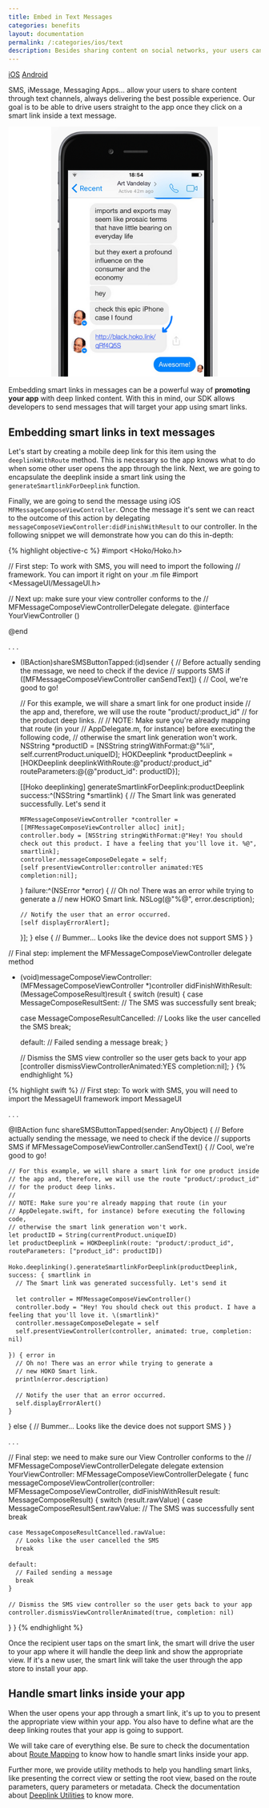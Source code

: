 ```yaml
---
title: Embed in Text Messages
categories: benefits
layout: documentation
permalink: /:categories/ios/text
description: Besides sharing content on social networks, your users can also do it through text messages (regular sms or chat messaging).
---
```


<a href="#" class="tab active">iOS</a>
<a href="http://support.hokolinks.com/benefits/android/text/" class="tab">Android</a>

SMS, iMessage, Messaging Apps... allow your users to share content through text channels,
always delivering the best possible experience. Our goal is to be able to drive users straight
to the app once they click on a smart link inside a text message.

![Smart links in text messages](/assets/images/hoko-smart-link.png)

Embedding smart links in messages can be a powerful way
of **promoting your app** with deep linked content. With this in mind, our SDK allows
developers to send messages that will target your app using smart links.

## Embedding smart links in text messages

Let's start by creating a mobile deep link for this item using the `deeplinkWithRoute` method.
This is necessary so the app knows what to do when some other user opens the app through the link.
Next, we are going to encapsulate the deeplink inside a smart
link using the `generateSmartlinkForDeeplink` function.

Finally, we are going to send the message using iOS `MFMessageComposeViewController`. Once the
message it's sent we can react to the outcome of this action by delegating
`messageComposeViewController:didFinishWithResult` to our controller. In the
following snippet we will demonstrate how you can do this in-depth:

{% highlight objective-c %}
#import <Hoko/Hoko.h>

// First step: To work with SMS, you will need to import the following
// framework. You can import it right on your .m file
#import <MessageUI/MessageUI.h>

// Next up: make sure your view controller conforms to the
// MFMessageComposeViewControllerDelegate delegate.
@interface YourViewController () <MFMessageComposeViewControllerDelegate>

@end

. . .

- (IBAction)shareSMSButtonTapped:(id)sender {
  // Before actually sending the message, we need to check if the device
  // supports SMS
  if ([MFMessageComposeViewController canSendText]) {
    // Cool, we're good to go!

    // For this example, we will share a smart link for one product inside
    // the app and, therefore, we will use the route "product/:product_id"
    // for the product deep links.
    //
    // NOTE: Make sure you're already mapping that route (in your
    // AppDelegate.m, for instance) before executing the following code,
    // otherwise the smart link generation won't work.
    NSString *productID = [NSString stringWithFormat:@"%li", self.currentProduct.uniqueID];
    HOKDeeplink *productDeeplink = [HOKDeeplink deeplinkWithRoute:@"product/:product_id"
                                                  routeParameters:@{@"product_id": productID}];

    [[Hoko deeplinking] generateSmartlinkForDeeplink:productDeeplink success:^(NSString *smartlink) {
      // The Smart link was generated successfully. Let's send it

      MFMessageComposeViewController *controller = [[MFMessageComposeViewController alloc] init];
      controller.body = [NSString stringWithFormat:@"Hey! You should check out this product. I have a feeling that you'll love it. %@", smartlink];
      controller.messageComposeDelegate = self;
      [self presentViewController:controller animated:YES completion:nil];

    } failure:^(NSError *error) {
      // Oh no! There was an error while trying to generate a
      // new HOKO Smart link.
      NSLog(@"%@", error.description);

      // Notify the user that an error occurred.
      [self displayErrorAlert];
    }];
  } else {
    // Bummer... Looks like the device does not support SMS
  }
}

// Final step: implement the MFMessageComposeViewController delegate method
- (void)messageComposeViewController:(MFMessageComposeViewController *)controller didFinishWithResult:(MessageComposeResult)result {
  switch (result) {
    case MessageComposeResultSent:
      // The SMS was successfully sent
      break;

    case MessageComposeResultCancelled:
      // Looks like the user cancelled the SMS
      break;

    default:
      // Failed sending a message
      break;
  }

  // Dismiss the SMS view controller so the user gets back to your app
  [controller dismissViewControllerAnimated:YES completion:nil];
}
{% endhighlight %}

{% highlight swift %}
// First step: To work with SMS, you will need to import the MessageUI framework
import MessageUI

. . .

@IBAction func shareSMSButtonTapped(sender: AnyObject) {
  // Before actually sending the message, we need to check if the device
  // supports SMS
  if MFMessageComposeViewController.canSendText() {
    // Cool, we're good to go!

    // For this example, we will share a smart link for one product inside
    // the app and, therefore, we will use the route "product/:product_id"
    // for the product deep links.
    //
    // NOTE: Make sure you're already mapping that route (in your
    // AppDelegate.swift, for instance) before executing the following code,
    // otherwise the smart link generation won't work.
    let productID = String(currentProduct.uniqueID)
    let productDeeplink = HOKDeeplink(route: "product/:product_id", routeParameters: ["product_id": productID])

    Hoko.deeplinking().generateSmartlinkForDeeplink(productDeeplink, success: { smartlink in
      // The Smart link was generated successfully. Let's send it

      let controller = MFMessageComposeViewController()
      controller.body = "Hey! You should check out this product. I have a feeling that you'll love it. \(smartlink)"
      controller.messageComposeDelegate = self
      self.presentViewController(controller, animated: true, completion: nil)

    }) { error in
      // Oh no! There was an error while trying to generate a
      // new HOKO Smart link.
      println(error.description)

      // Notify the user that an error occurred.
      self.displayErrorAlert()
    }
  } else {
    // Bummer... Looks like the device does not support SMS
  }
}

. . .

// Final step: we need to make sure our View Controller conforms to the
// MFMessageComposeViewControllerDelegate delegate
extension YourViewController: MFMessageComposeViewControllerDelegate {
  func messageComposeViewController(controller: MFMessageComposeViewController, didFinishWithResult result: MessageComposeResult) {
    switch (result.rawValue) {
    case MessageComposeResultSent.rawValue:
      // The SMS was successfully sent
      break

    case MessageComposeResultCancelled.rawValue:
      // Looks like the user cancelled the SMS
      break

    default:
      // Failed sending a message
      break
    }

    // Dismiss the SMS view controller so the user gets back to your app
    controller.dismissViewControllerAnimated(true, completion: nil)
  }
}
{% endhighlight %}

Once the recipient user taps on the smart link, the smart will drive the user to your app
where it will handle the deep link and show the appropriate view. If it's a new user, the smart link
will take the user through the app store to install your app.

## Handle smart links inside your app

When the user opens your app through a smart link, it's up to you to present the appropriate view
within your app. You also have to define what are the deep linking routes that your app is going to
support.

We will take care of everything else. Be sure to check the documentation about
[Route Mapping](http://support.hokolinks.com/ios/ios-deeplinking/#route-mapping) to know
how to handle smart links inside your app.

Further more, we provide utility methods to help you handling smart links, like presenting the correct view
or setting the root view, based on the route parameters, query parameters or metadata.
Check the documentation about [Deeplink Utilities](http://support.hokolinks.com/ios/ios-utilities/) to know more.
